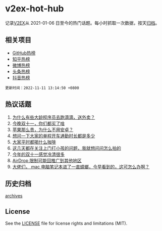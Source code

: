 # v2ex-hot-hub

 记录[V2EX](https://www.v2ex.com/)从 2021-01-06 日至今的热门话题。每小时抓取一次数据，按天[归档](archives)。
 
 ## 相关项目

- [GitHub热榜](https://github.com/lonnyzhang423/github-hot-hub)
- [知乎热榜](https://github.com/lonnyzhang423/zhihu-hot-hub)
- [微博热榜](https://github.com/lonnyzhang423/weibo-hot-hub)
- [头条热榜](https://github.com/lonnyzhang423/toutiao-hot-hub)
- [抖音热榜](https://github.com/lonnyzhang423/douyin-hot-hub)


 `更新时间：2022-11-11 13:14:50 +0800`

## 热议话题

1. [为什么有些大龄程序员去跑滴滴，送外卖？](https://www.v2ex.com/t/894161)
1. [今晚双十一，你们都买了啥](https://www.v2ex.com/t/894263)
1. [苹果那么贵，为什么不用安卓？](https://www.v2ex.com/t/894244)
1. [想问一下大家的单程开车通勤时长都是多少](https://www.v2ex.com/t/894152)
1. [大家平时都喝什么咖啡](https://www.v2ex.com/t/894158)
1. [这几天都在关注上门打小孩的问题，我就想问问怎么拍的](https://www.v2ex.com/t/894334)
1. [今年的双十一感觉冷清很多](https://www.v2ex.com/t/894339)
1. [AirDrop 限制可能回推广到其他地区](https://www.v2ex.com/t/894312)
1. [大佬们， mac 电脑笔记本进了一直蟑螂，今早看到的，这可怎么办啊？](https://www.v2ex.com/t/894331)

## 历史归档

[archives](archives)

## License

See the [LICENSE](LICENSE) file for license rights and limitations (MIT).
